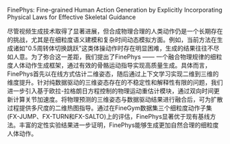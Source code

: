 FinePhys: Fine-grained Human Action Generation by Explicitly Incorporating Physical Laws for Effective Skeletal Guidance

尽管视频生成技术取得了显著进展，但合成物理合理的人类动作仍是一个长期存在的挑战，尤其是在细粒度语义建模和复杂时间动态模拟方面。例如，当前方法在生成诸如"0.5周转体切换跳跃"这类体操动作时存在明显困难，生成的结果往往不尽如人意。为了弥合这一差距，我们提出了FinePhys —— 一个融合物理规律的细粒度人体动作生成框架，通过有效的骨骼运动指导实现高质量生成。具体而言，FinePhys首先以在线方式估计二维姿态，随后通过上下文学习实现二维到三维的维度提升。针对纯数据驱动的三维姿态存在的不稳定性和解释性有限的问题，我们进一步引入基于欧拉-拉格朗日方程控制的物理运动重估计模块，通过双向时间更新计算关节加速度。将物理预测的三维姿态与数据驱动结果进行融合后，可为扩散过程提供多尺度的二维热图指导。通过在FineGym数据集三个细粒度动作子集(FX-JUMP、FX-TURN和FX-SALTO)上的评估，FinePhys显著优于现有基线方法。丰富的定性实验结果进一步证明，FinePhys能够生成更加自然合理的细粒度人体动作。  